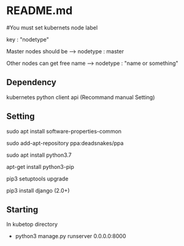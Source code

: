 # README.md

#You must set kubernets node label

key : "nodetype"

Master nodes should be --> nodetype : master

Other nodes can get free name --> nodetype : "name or something"

## Dependency

kubernetes python client api (Recommand manual Setting)

## Setting

sudo apt install software-properties-common

sudo add-apt-repository ppa:deadsnakes/ppa

sudo apt install python3.7

apt-get install python3-pip

pip3 setuptools upgrade

pip3 install django (2.0+)

## Starting

In kubetop directory


- python3 manage.py runserver 0.0.0.0:8000

